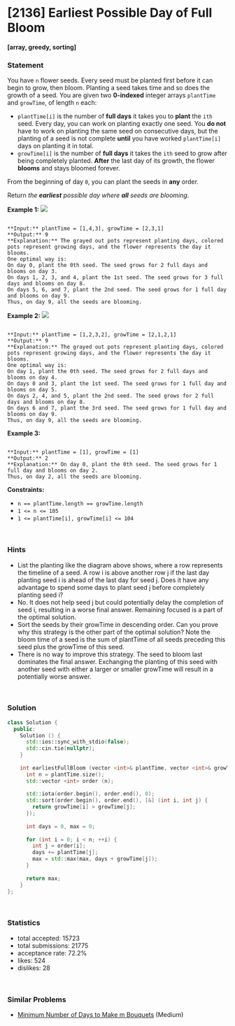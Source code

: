 # [2136] Earliest Possible Day of Full Bloom

**[array, greedy, sorting]**

### Statement

You have `n` flower seeds. Every seed must be planted first before it can begin to grow, then bloom. Planting a seed takes time and so does the growth of a seed. You are given two **0-indexed** integer arrays `plantTime` and `growTime`, of length `n` each:

* `plantTime[i]` is the number of **full days** it takes you to **plant** the `ith` seed. Every day, you can work on planting exactly one seed. You **do not** have to work on planting the same seed on consecutive days, but the planting of a seed is not complete **until** you have worked `plantTime[i]` days on planting it in total.
* `growTime[i]` is the number of **full days** it takes the `ith` seed to grow after being completely planted. **After** the last day of its growth, the flower **blooms** and stays bloomed forever.



From the beginning of day `0`, you can plant the seeds in **any** order.

Return *the **earliest** possible day where **all** seeds are blooming*.


**Example 1:**
![](https://assets.leetcode.com/uploads/2021/12/21/1.png)

```

**Input:** plantTime = [1,4,3], growTime = [2,3,1]
**Output:** 9
**Explanation:** The grayed out pots represent planting days, colored pots represent growing days, and the flower represents the day it blooms.
One optimal way is:
On day 0, plant the 0th seed. The seed grows for 2 full days and blooms on day 3.
On days 1, 2, 3, and 4, plant the 1st seed. The seed grows for 3 full days and blooms on day 8.
On days 5, 6, and 7, plant the 2nd seed. The seed grows for 1 full day and blooms on day 9.
Thus, on day 9, all the seeds are blooming.

```

**Example 2:**
![](https://assets.leetcode.com/uploads/2021/12/21/2.png)

```

**Input:** plantTime = [1,2,3,2], growTime = [2,1,2,1]
**Output:** 9
**Explanation:** The grayed out pots represent planting days, colored pots represent growing days, and the flower represents the day it blooms.
One optimal way is:
On day 1, plant the 0th seed. The seed grows for 2 full days and blooms on day 4.
On days 0 and 3, plant the 1st seed. The seed grows for 1 full day and blooms on day 5.
On days 2, 4, and 5, plant the 2nd seed. The seed grows for 2 full days and blooms on day 8.
On days 6 and 7, plant the 3rd seed. The seed grows for 1 full day and blooms on day 9.
Thus, on day 9, all the seeds are blooming.

```

**Example 3:**

```

**Input:** plantTime = [1], growTime = [1]
**Output:** 2
**Explanation:** On day 0, plant the 0th seed. The seed grows for 1 full day and blooms on day 2.
Thus, on day 2, all the seeds are blooming.

```

**Constraints:**
* `n == plantTime.length == growTime.length`
* `1 <= n <= 105`
* `1 <= plantTime[i], growTime[i] <= 104`


<br>

### Hints

- List the planting like the diagram above shows, where a row represents the timeline of a seed. A row i is above another row j if the last day planting seed i is ahead of the last day for seed j. Does it have any advantage to spend some days to plant seed j before completely planting seed i?
- No. It does not help seed j but could potentially delay the completion of seed i, resulting in a worse final answer. Remaining focused is a part of the optimal solution.
- Sort the seeds by their growTime in descending order. Can you prove why this strategy is the other part of the optimal solution? Note the bloom time of a seed is the sum of plantTime of all seeds preceding this seed plus the growTime of this seed.
- There is no way to improve this strategy. The seed to bloom last dominates the final answer. Exchanging the planting of this seed with another seed with either a larger or smaller growTime will result in a potentially worse answer.

<br>

### Solution

```cpp
class Solution {
  public:
    Solution () {
      std::ios::sync_with_stdio(false);
      std::cin.tie(nullptr);
    }
  
    int earliestFullBloom (vector <int>& plantTime, vector <int>& growTime) {
      int n = plantTime.size();
      std::vector <int> order (n);
      
      std::iota(order.begin(), order.end(), 0);
      std::sort(order.begin(), order.end(), [&] (int i, int j) {
        return growTime[i] > growTime[j];
      });
      
      int days = 0, max = 0;
      
      for (int i = 0; i < n; ++i) {
        int j = order[i];
        days += plantTime[j];
        max = std::max(max, days + growTime[j]);
      }
      
      return max;
    }
};
```

<br>

### Statistics

- total accepted: 15723
- total submissions: 21775
- acceptance rate: 72.2%
- likes: 524
- dislikes: 28

<br>

### Similar Problems

- [Minimum Number of Days to Make m Bouquets](https://leetcode.com/problems/minimum-number-of-days-to-make-m-bouquets) (Medium)

